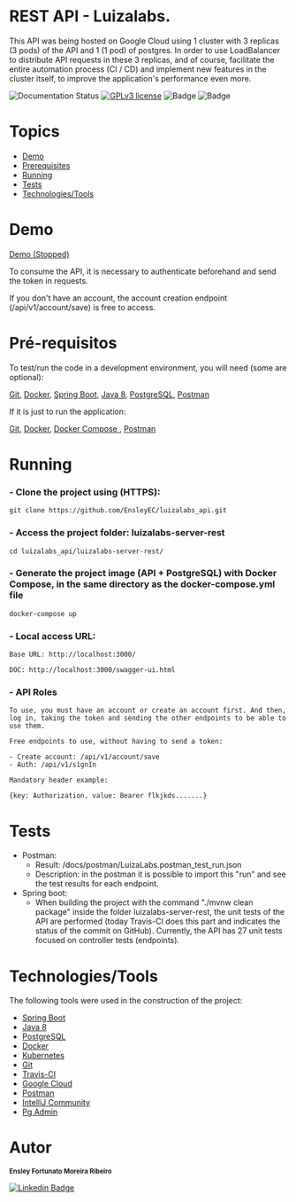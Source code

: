# REST API - Luizalabs.

This API was being hosted on Google Cloud using 1 cluster with 3 replicas (3 pods) of the API and 1 (1 pod) of postgres. In order to use LoadBalancer to distribute API requests in these 3 replicas, and of course, facilitate the entire automation process (CI / CD) and implement new features in the cluster itself, to improve the application's performance even more.

![Documentation Status](https://readthedocs.org/projects/ansicolortags/badge/?version=latest)
[![GPLv3 license](https://img.shields.io/badge/License-GPLv3-blue.svg)](http://perso.crans.org/besson/LICENSE.html)
![Badge](https://img.shields.io/static/v1?label=status-work&message=stopped&color=red)
![Badge](https://travis-ci.org/EnsleyEC/luizalabs_api.svg?branch=master)

# Topics

<!--ts-->
   * [Demo](#Demo)
   * [Prerequisites](#Prerequisites)
   * [Running](#Executando)
   * [Tests](#Tests)
   * [Technologies/Tools](#Technologies/Tools)
<!--te-->

# Demo

<a href="">Demo (Stopped)</a></p>

<p>To consume the API, it is necessary to authenticate beforehand and send the token in requests.

If you don't have an account, the account creation endpoint (/api/v1/account/save) is free to access.</p>

# Pré-requisitos

To test/run the code in a development environment, you will need (some are optional):

<a href="https://git-scm.com/">Git</a>,
<a href="https://www.docker.com/"> Docker</a>,
<a href="https://spring.io/projects/spring-boot"> Spring Boot</a>,
<a href="https://www.oracle.com/java/technologies/javase/javase-jdk8-downloads.html"> Java 8</a>,
<a href="https://www.postgresql.org/">PostgreSQL</a>,
<a href="https://www.postman.com/">Postman</a>

If it is just to run the application:

<a href="https://git-scm.com/">Git</a>,
<a href="https://www.docker.com/"> Docker</a>,
<a href="https://docs.docker.com/compose/"> Docker Compose </a>,
<a href="https://www.postman.com/">Postman</a>

# Running


### - Clone the project using (HTTPS):

    git clone https://github.com/EnsleyEC/luizalabs_api.git

### - Access the project folder: luizalabs-server-rest

    cd luizalabs_api/luizalabs-server-rest/

### - Generate the project image (API + PostgreSQL) with Docker Compose, in the same directory as the docker-compose.yml file

    docker-compose up

### - Local access URL:

    Base URL: http://localhost:3000/

    DOC: http://localhost:3000/swagger-ui.html

### - API Roles

    To use, you must have an account or create an account first. And then, log in, taking the token and sending the other endpoints to be able to use them.

    Free endpoints to use, without having to send a token:

    - Create account: /api/v1/account/save
    - Auth: /api/v1/signIn

    Mandatory header example:

    {key: Authorization, value: Bearer flkjkds.......}

# Tests

- Postman:
    - Result: /docs/postman/LuizaLabs.postman_test_run.json
    - Description: in the postman it is possible to import this "run" and see the test results for each endpoint.
- Spring boot:
    - When building the project with the command "./mvnw clean package" inside the folder luizalabs-server-rest, the unit tests of the API are performed (today Travis-CI does this part and indicates the status of the commit on GitHub). Currently, the API has 27 unit tests focused on controller tests (endpoints).

# Technologies/Tools

The following tools were used in the construction of the project:

- [Spring Boot](https://spring.io/projects/spring-boot)
- [Java 8](https://www.oracle.com/java/technologies/javase/javase-jdk8-downloads.html)
- [PostgreSQL](https://www.postgresql.org//)
- [Docker](https://www.docker.com/)
- [Kubernetes](https://kubernetes.io/)
- [Git](https://git-scm.com/)
- [Travis-CI](https://travis-ci.org/)
- [Google Cloud](https://cloud.google.com/)
- [Postman](https://www.postman.com/)
- [IntelliJ Community](https://www.jetbrains.com/idea/)
- [Pg Admin](https://www.pgadmin.org/)

# Autor

<sub><b>Ensley Fortunato Moreira Ribeiro </b></sub></a>

[![Linkedin Badge](https://img.shields.io/badge/-Ensley-blue?style=flat-square&logo=Linkedin&logoColor=white&link=https://www.linkedin.com/in/tgmarinho/)](https://www.linkedin.com/in/ensley-ribeiro-37b293126/) 